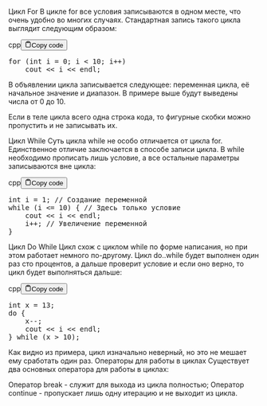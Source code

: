 <p>Цикл For
В цикле for все условия записываются в одном месте, что очень удобно во многих случаях. 
Стандартная запись такого цикла выглядит следующим образом:</p>
<div class="code-element"><div class="lang-line"><text>cpp</text><button class="copy-button" id="code648b" onclick="copyCode(code648, code648b)"><svg stroke="currentColor" fill="none" stroke-width="2" viewBox="0 0 24 24" stroke-linecap="round" stroke-linejoin="round" class="h-4 w-4" height="1em" width="1em" xmlns="http://www.w3.org/2000/svg"><path d="M16 4h2a2 2 0 0 1 2 2v14a2 2 0 0 1-2 2H6a2 2 0 0 1-2-2V6a2 2 0 0 1 2-2h2"></path><rect x="8" y="2" width="8" height="4" rx="1" ry="1"></rect></svg><text>Copy code</text></button></div><div class="code" id="code648"><div class="highlight"><pre><span></span><span class="k">for</span><span class="w"> </span><span class="p">(</span><span class="kt">int</span><span class="w"> </span><span class="n">i</span><span class="w"> </span><span class="o">=</span><span class="w"> </span><span class="mi">0</span><span class="p">;</span><span class="w"> </span><span class="n">i</span><span class="w"> </span><span class="o">&lt;</span><span class="w"> </span><span class="mi">10</span><span class="p">;</span><span class="w"> </span><span class="n">i</span><span class="o">++</span><span class="p">)</span>
<span class="w">    </span><span class="n">cout</span><span class="w"> </span><span class="o">&lt;&lt;</span><span class="w"> </span><span class="n">i</span><span class="w"> </span><span class="o">&lt;&lt;</span><span class="w"> </span><span class="n">endl</span><span class="p">;</span>
</pre></div></div></div>

<p>В объявлении цикла записывается следующее: переменная цикла, её начальное значение и диапазон. 
В примере выше будут выведены числа от 0 до 10.</p>
<p>Если в теле цикла всего одна строка кода, то фигурные скобки можно пропустить и не записывать их.</p>
<p>Цикл While
Суть цикла while не особо отличается от цикла for. Единственное отличие заключается в способе записи цикла. 
В while необходимо прописать лишь условие, а все остальные параметры записываются вне цикла:</p>
<div class="code-element"><div class="lang-line"><text>cpp</text><button class="copy-button" id="code649b" onclick="copyCode(code649, code649b)"><svg stroke="currentColor" fill="none" stroke-width="2" viewBox="0 0 24 24" stroke-linecap="round" stroke-linejoin="round" class="h-4 w-4" height="1em" width="1em" xmlns="http://www.w3.org/2000/svg"><path d="M16 4h2a2 2 0 0 1 2 2v14a2 2 0 0 1-2 2H6a2 2 0 0 1-2-2V6a2 2 0 0 1 2-2h2"></path><rect x="8" y="2" width="8" height="4" rx="1" ry="1"></rect></svg><text>Copy code</text></button></div><div class="code" id="code649"><div class="highlight"><pre><span></span><span class="kt">int</span><span class="w"> </span><span class="n">i</span><span class="w"> </span><span class="o">=</span><span class="w"> </span><span class="mi">1</span><span class="p">;</span><span class="w"> </span><span class="c1">// Создание переменной</span>
<span class="k">while</span><span class="w"> </span><span class="p">(</span><span class="n">i</span><span class="w"> </span><span class="o">&lt;=</span><span class="w"> </span><span class="mi">10</span><span class="p">)</span><span class="w"> </span><span class="p">{</span><span class="w"> </span><span class="c1">// Здесь только условие</span>
<span class="w">    </span><span class="n">cout</span><span class="w"> </span><span class="o">&lt;&lt;</span><span class="w"> </span><span class="n">i</span><span class="w"> </span><span class="o">&lt;&lt;</span><span class="w"> </span><span class="n">endl</span><span class="p">;</span>
<span class="w">    </span><span class="n">i</span><span class="o">++</span><span class="p">;</span><span class="w"> </span><span class="c1">// Увеличение переменной</span>
<span class="p">}</span>
</pre></div></div></div>

<p>Цикл Do While
Цикл схож с циклом while по форме написания, но при этом работает немного по-другому. 
Цикл do..while будет выполнен один раз сто процентов, а дальше проверит условие и если оно верно, то цикл будет выполняться дальше:</p>
<div class="code-element"><div class="lang-line"><text>cpp</text><button class="copy-button" id="code650b" onclick="copyCode(code650, code650b)"><svg stroke="currentColor" fill="none" stroke-width="2" viewBox="0 0 24 24" stroke-linecap="round" stroke-linejoin="round" class="h-4 w-4" height="1em" width="1em" xmlns="http://www.w3.org/2000/svg"><path d="M16 4h2a2 2 0 0 1 2 2v14a2 2 0 0 1-2 2H6a2 2 0 0 1-2-2V6a2 2 0 0 1 2-2h2"></path><rect x="8" y="2" width="8" height="4" rx="1" ry="1"></rect></svg><text>Copy code</text></button></div><div class="code" id="code650"><div class="highlight"><pre><span></span><span class="kt">int</span><span class="w"> </span><span class="n">x</span><span class="w"> </span><span class="o">=</span><span class="w"> </span><span class="mi">13</span><span class="p">;</span>
<span class="k">do</span><span class="w"> </span><span class="p">{</span>
<span class="w">    </span><span class="n">x</span><span class="o">--</span><span class="p">;</span>
<span class="w">    </span><span class="n">cout</span><span class="w"> </span><span class="o">&lt;&lt;</span><span class="w"> </span><span class="n">i</span><span class="w"> </span><span class="o">&lt;&lt;</span><span class="w"> </span><span class="n">endl</span><span class="p">;</span>
<span class="p">}</span><span class="w"> </span><span class="k">while</span><span class="w"> </span><span class="p">(</span><span class="n">x</span><span class="w"> </span><span class="o">&gt;</span><span class="w"> </span><span class="mi">10</span><span class="p">);</span>
</pre></div></div></div>

<p>Как видно из примера, цикл изначально неверный, но это не мешает ему сработать один раз.
Операторы для работы в циклах
Существует два основных оператора для работы в циклах:</p>
<p>Оператор break - служит для выхода из цикла полностью;
Оператор continue - пропускает лишь одну итерацию и не выходит из цикла.</p>
